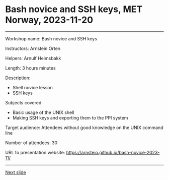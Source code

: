 # Bash novice and SSH keys, MET Norway, 2023-11-20
---
Workshop name: Bash novice and SSH keys

Instructors: Arnstein Orten

Helpers: Arnulf Heimsbakk

Length: 3 hours minutes

Description: 
- Shell novice lesson
- SSH keys

Subjects covered:
- Basic usage of the UNIX shell
- Making SSH keys and exporting them to the PPI system

Target audience: 
Attendees without good knowledge on the UNIX command line 

Number of attendees: 30

URL to presentation website: <https://arnsteio.github.io/bash-novice-2023-11/>

---

[Next slide](01-intro.md)

